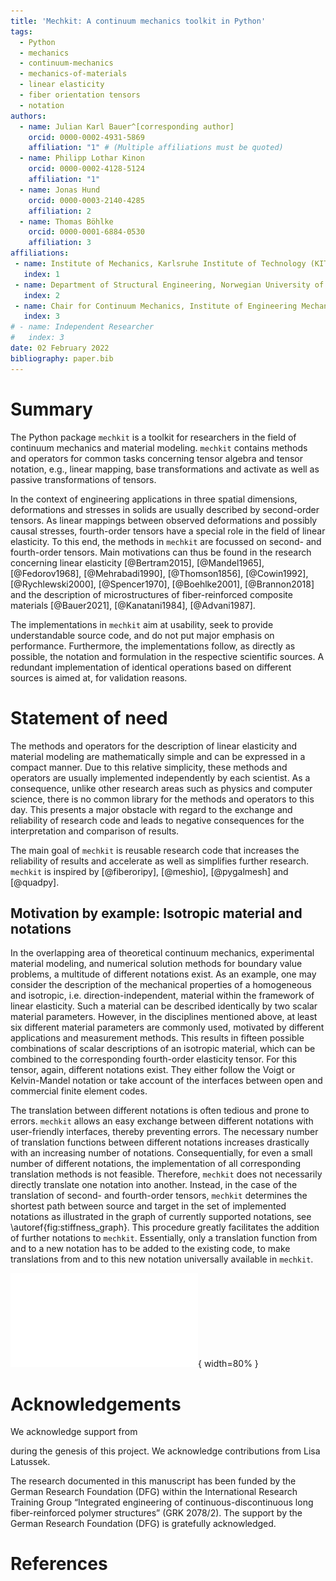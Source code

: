 ```yaml
---
title: 'Mechkit: A continuum mechanics toolkit in Python'
tags:
  - Python
  - mechanics
  - continuum-mechanics
  - mechanics-of-materials
  - linear elasticity
  - fiber orientation tensors
  - notation
authors:
  - name: Julian Karl Bauer^[corresponding author]
    orcid: 0000-0002-4931-5869
    affiliation: "1" # (Multiple affiliations must be quoted)
  - name: Philipp Lothar Kinon
    orcid: 0000-0002-4128-5124
    affiliation: "1"
  - name: Jonas Hund
    orcid: 0000-0003-2140-4285
    affiliation: 2
  - name: Thomas Böhlke
    orcid: 0000-0001-6884-0530
    affiliation: 3
affiliations:
 - name: Institute of Mechanics, Karlsruhe Institute of Technology (KIT), Germany
   index: 1
 - name: Department of Structural Engineering, Norwegian University of Science and Technology (NTNU), Norway
   index: 2
 - name: Chair for Continuum Mechanics, Institute of Engineering Mechanics, Karlsruhe Institute of Technology (KIT), Germany,
   index: 3
# - name: Independent Researcher
#   index: 3
date: 02 February 2022
bibliography: paper.bib
---
```



# Summary

The Python package `mechkit` is a toolkit for researchers
in the field of continuum mechanics and material modeling.
`mechkit` contains methods and operators
for common tasks concerning tensor algebra and tensor notation,
e.g., linear mapping, base transformations and activate as well as passive transformations of tensors.

In the context of engineering applications in three spatial dimensions, deformations and stresses in solids are
usually described by second-order tensors.
As linear mappings between observed deformations and possibly causal stresses,
fourth-order tensors have a special role in the field of linear elasticity.
To this end, the methods in `mechkit` are focussed on second- and fourth-order tensors. Main motivations can thus be found in the research concerning
linear elasticity
[@Bertram2015], [@Mandel1965], [@Fedorov1968], [@Mehrabadi1990], [@Thomson1856],
[@Cowin1992], [@Rychlewski2000], [@Spencer1970], [@Boehlke2001], [@Brannon2018]
and the description of microstructures of fiber-reinforced
composite materials
[@Bauer2021], [@Kanatani1984], [@Advani1987].

The implementations in `mechkit` aim at usability, seek to provide understandable source code,
and do not put major emphasis on performance.
Furthermore, the implementations follow, as directly as possible,
the notation and formulation in the respective scientific sources.
A redundant implementation of identical operations based on different
sources is aimed at, for validation reasons.

# Statement of need

The methods and operators for the description of linear elasticity and material modeling are mathematically simple and can be expressed in a compact manner.
Due to this relative simplicity, these methods and operators are usually implemented independently by each scientist.
As a consequence, unlike other research areas such as physics and computer science,
there is no common library for the methods and operators to this day.
This presents a major obstacle with regard to the exchange and reliability of research code and
leads to negative consequences for the interpretation and comparison of results.

The main goal of `mechkit` is reusable research code that increases the reliability of results and
accelerate as well as simplifies further research.
`mechkit` is inspired by [@fiberoripy], [@meshio], [@pygalmesh] and [@quadpy].

## Motivation by example: Isotropic material and notations

In the overlapping area of theoretical continuum mechanics, experimental
material modeling,
and numerical solution methods for boundary value problems,
a multitude of different notations exist.
As an example, one may consider the description of the mechanical properties of a
homogeneous and isotropic, i.e. direction-independent, material within the framework of linear elasticity.
Such a material can be described identically by two scalar material parameters.
However, in the disciplines mentioned above, at least six different material parameters are commonly used,
motivated by different applications and measurement methods.
This results in fifteen possible combinations of scalar descriptions of an
isotropic material, which can be combined to the corresponding fourth-order elasticity tensor.
For this tensor, again, different notations exist. They either follow the
Voigt or Kelvin-Mandel notation or take account of the interfaces between open and commercial finite element codes.

The translation between different notations is often tedious and prone to errors.
`mechkit` allows an easy exchange between different notations with user-friendly
interfaces, thereby preventing errors.
The necessary number of translation functions between different notations
increases drastically with an increasing number of notations.
Consequentially, for even a small number of different notations, the implementation of all corresponding translation methods is not feasible.
Therefore, `mechkit` does not necessarily directly translate one notation into another.
Instead, in the case of the translation of second- and fourth-order tensors,
`mechkit` determines the shortest path between source and target in the set of implemented notations as illustrated in
the graph of currently supported notations, see \autoref{fig:stiffness_graph}.
This procedure greatly facilitates the addition of further notations to `mechkit`.
Essentially, only a translation function from and to a new notation has to be added to the existing code, to make translations from and to this new notation universally available in `mechkit`.

![Currently supported notations and translations of fourth-order stiffness tensors.\label{fig:stiffness_graph}](./figures/stiffness_graph.pdf){ width=80% }

# Acknowledgements

We acknowledge support from
<?insert here after contacted?>
during the genesis of this project.
We acknowledge contributions from Lisa Latussek.

The research documented in this manuscript has been funded by the German Research Foundation (DFG) within the International Research Training Group “Integrated engineering of continuous-discontinuous long fiber-reinforced polymer structures” (GRK 2078/2). The support by the German Research Foundation (DFG) is gratefully acknowledged.

# References
